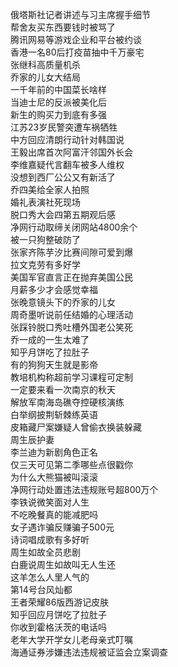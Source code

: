 俄塔斯社记者讲述与习主席握手细节  
帮舍友买东西要钱时被骂了  
腾讯网易等游戏企业和平台被约谈  
香港一名80后打疫苗抽中千万豪宅  
张继科高质量机杀  
乔家的儿女大结局  
一千年前的中国菜长啥样  
当迪士尼的反派被美化后  
新生的购买力到底有多强  
江苏23岁民警突遭车祸牺牲  
中方回应清朗行动针对韩国说  
王毅出席首次阿富汗邻国外长会  
李维嘉疑代言翻车被多人维权  
没想到西厂公公又有新活了  
乔四美给全家人拍照  
婚礼表演社死现场  
脱口秀大会四第五期观后感  
净网行动取缔关闭网站4800余个  
被一只狗整破防了  
张家齐陈芋汐比赛间隙可爱到爆  
拉文克劳有多好学  
美国军官直言正在抛弃美国公民  
月薪多少才会感觉幸福  
张晚意镜头下的乔家的儿女  
周奇墨听说前任结婚的心理活动  
张踩铃脱口秀吐槽外国老公笑死  
乔一成的一生太难了  
知乎月饼吃了拉肚子  
有的狗狗天生就是影帝  
教培机构称超前学习课程可定制  
一定要来看一次南京的秋天  
解放军南海岛礁夺控硬核演练  
白举纲披荆斩棘练英语  
皮箱藏尸案嫌疑人曾偷衣换装躲藏  
周生辰护妻  
李兰迪为新剧角色正名  
仅三天可见第二季哪些点很戳你  
为什么大熊猫被叫滚滚  
净网行动处置违法违规账号超800万个  
李铁说微笑面对人生  
不吃晚餐真的能减肥吗  
女子遇诈骗反赚骗子500元  
诗词唱成歌有多好听  
周生如故全员悲剧  
白鹿说周生如故叫无人生还  
这羊怎么人里人气的  
第14号台风灿都  
王者荣耀86版西游记皮肤  
知乎回应月饼吃了拉肚子  
你收到霍格沃茨的电话吗  
老年大学开学女儿老母亲式叮嘱  
海通证券涉嫌违法违规被证监会立案调查  

